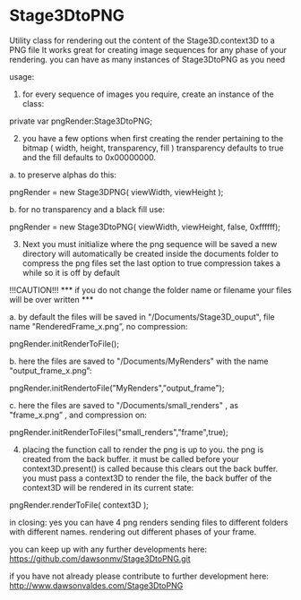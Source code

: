 # Stage3DtoPNG
Utility class for rendering out the content of the Stage3D.context3D to a PNG file
It works great for creating image sequences for any phase of your rendering.
you can have as many instances of Stage3DtoPNG as you need

usage:

1. for every sequence of images you require, create an instance of the class:

private var pngRender:Stage3DtoPNG;



2. you have a few options when first creating the render pertaining to the bitmap ( width, height, transparency, fill )
transparency defaults to true and the fill defaults to 0x00000000.


a. to preserve alphas do this:

pngRender = new Stage3DPNG( viewWidth, viewHeight );


b. for no transparency and a black fill use:

pngRender = new Stage3DtoPNG( viewWidth, viewHeight, false, 0xffffff);



3. Next you must initialize where the png sequence will be saved
a new directory will automatically be created inside the documents folder
to compress the png files set the last option to true
compression takes a while so it is off by default

!!!CAUTION!!! 
*** if you do not change the folder name or filename your files will be over written ***


a. by default the files will be saved in "/Documents/Stage3D_ouput", file name "RenderedFrame_x.png”, no compression:

pngRender.initRenderToFile();


b. here the files are saved to "/Documents/MyRenders" with the name "output_frame_x.png”:

pngRender.initRendertoFile("MyRenders","output_frame");


c. here the files are saved to "/Documents/small_renders" , as "frame_x.png” , and compression on:

pngRender.initRenderToFiles("small_renders","frame",true);



4. placing the function call to render the png is up to you. the png is created from the back buffer.
it must be called before your context3D.present() is called because this clears out the back buffer.
you must pass a context3D to render the file, the back buffer of the context3D will be rendered in its current state:

pngRender.renderToFile( context3D );


in closing:
yes you can have 4 png renders sending files to different folders with different names.
rendering out different phases of your frame.

you can keep up with any further developments here:
https://github.com/dawsonmv/Stage3DtoPNG.git

if you have not already please contribute to further development here:
http://www.dawsonvaldes.com/Stage3DtoPNG
